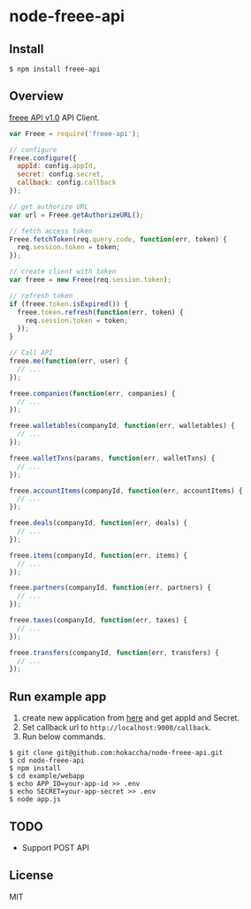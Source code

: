 # node-freee-api

## Install

```
$ npm install freee-api
```

## Overview

[freee API v1.0](https://secure.freee.co.jp/developers/api/doc/v1.0.html) API Client.

```javascript
var Freee = require('freee-api');

// configure
Freee.configure({
  appId: config.appId,
  secret: config.secret,
  callback: config.callback
});

// get authorize URL
var url = Freee.getAuthorizeURL();

// fetch access token
Freee.fetchToken(req.query.code, function(err, token) {
  req.session.token = token;
});

// create client with token
var freee = new Freee(req.session.token);

// refresh token
if (freee.token.isExpired()) {
  freee.token.refresh(function(err, token) {
    req.session.token = token;
  });
}

// Call API
freee.me(function(err, user) {
  // ...
});

freee.companies(function(err, companies) {
  // ...
});

freee.walletables(companyId, function(err, walletables) {
  // ...
});

freee.walletTxns(params, function(err, walletTxns) {
  // ...
});

freee.accountItems(companyId, function(err, accountItems) {
  // ...
});

freee.deals(companyId, function(err, deals) {
  // ...
});

freee.items(companyId, function(err, items) {
  // ...
});

freee.partners(companyId, function(err, partners) {
  // ...
});

freee.taxes(companyId, function(err, taxes) {
  // ...
});

freee.transfers(companyId, function(err, transfers) {
  // ...
});
```

## Run example app

1. create new application from [here](https://secure.freee.co.jp/oauth/applications) and get appId and Secret.
2. Set callback url to `http://localhost:9000/callback`.
3. Run below commands.

```
$ git clone git@github.com:hokaccha/node-freee-api.git
$ cd node-freee-api
$ npm install
$ cd example/webapp
$ echo APP_ID=your-app-id >> .env
$ echo SECRET=your-app-secret >> .env
$ node app.js
```

## TODO

* Support POST API

## License

MIT
